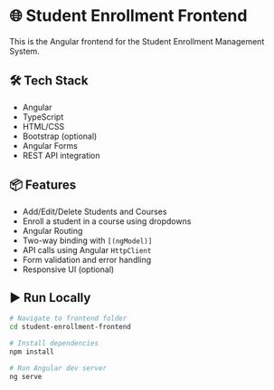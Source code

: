 # 🌐 Student Enrollment Frontend

This is the Angular frontend for the Student Enrollment Management System.

## 🛠 Tech Stack

- Angular
- TypeScript
- HTML/CSS
- Bootstrap (optional)
- Angular Forms
- REST API integration

## 📦 Features

- Add/Edit/Delete Students and Courses
- Enroll a student in a course using dropdowns
- Angular Routing
- Two-way binding with `[(ngModel)]`
- API calls using Angular `HttpClient`
- Form validation and error handling
- Responsive UI (optional)

## ▶️ Run Locally

```bash
# Navigate to frontend folder
cd student-enrollment-frontend

# Install dependencies
npm install

# Run Angular dev server
ng serve
